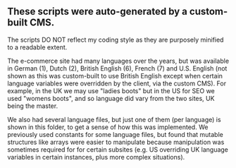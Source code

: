 ## These scripts were auto-generated by a custom-built CMS. 
The scripts DO NOT reflect my coding style as they are purposely minified to a readable extent.

The e-commerce site had many languages over the years, 
but was available in German (1), Dutch (2), British English (6), French (7) 
and U.S. English (not shown as this was custom-built to use British English except 
when certain language variables were overridden by the client, via the custom CMS). 
For example, in the UK we may use "ladies boots" but in the US for SEO we used
"womens boots", and so language did vary from the two sites, UK being the master.

We also had several language files, but just one of them (per language) 
is shown in this folder, to get a sense of how this was implemented. 
We previously used constants for some language files, but found that mutable structures
like arrays were easier to manipulate because manipulation was sometimes required for for certain subsites (e.g. US overriding UK language variables in certain instances, plus more complex situations).

